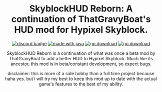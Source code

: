 <h1 align = "center">
	SkyblockHUD Reborn: A continuation of ThatGravyBoat's HUD mod for Hypixel Skyblock.
</h1>

<div align="center">

[![discord badge](https://img.shields.io/discord/780181693100982273?label=discord&color=9089DA&logo=discord&style=for-the-badge)](https://discord.gg/VPqDRWSHN2)
[![made with java](https://img.shields.io/badge/Made%20With-Java-orange?style=for-the-badge&logo=java&logocolor=white)](https://www.java.com/)
[![go download](https://img.shields.io/github/downloads/raydeeux/Skyblockhud-reborn/total?color=blue&style=for-the-badge&label=Downloads@Total&logoColor=blue)](https://github.com/RayDeeUx/SkyblockHud-Reborn/releases)
[![go download](https://img.shields.io/github/downloads/raydeeux/Skyblockhud-reborn/latest/total?color=blue&style=for-the-badge&label=Downloads@Latest&logoColor=blue)](https://github.com/RayDeeUx/SkyblockHud-Reborn/releases/latest)

<!--
[![line count](https://img.shields.io/tokei/lines/github/ThatGravyBoat/SkyblockHud?style=for-the-badge&logo=github&logocolor=white)](https://github.com/Moulberry/Hychat)
[![workflow status](https://img.shields.io/github/workflow/status/ThatGravyBoat/SkyblockHud/JSON/master?label=Workflow%20status&style=for-the-badge&logo=github&logocolor=white)](https://github.com/Moulberry/Hychat)
</div>
-->

SkyblockHUD Reborn is a continuation of what was once a beta mod by ThatGravyBoat to add a better HUD to Hypixel Skyblock. Much like its ancestor, this mod is in beta/constant development, so expect bugs.

disclaimer: this is more of a side hobby than a full time project because haha yes. but i will try my best to keep this mod up to date with the actual game's features to the best of my ability.
